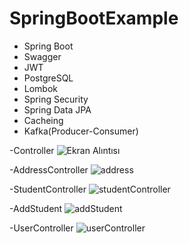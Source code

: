 # SpringBootExample
- Spring Boot
- Swagger
- JWT
- PostgreSQL
- Lombok
- Spring Security
- Spring Data JPA
- Cacheing
- Kafka(Producer-Consumer)

-Controller
![Ekran Alıntısı](https://user-images.githubusercontent.com/76056196/185902309-797e92e4-38d9-42a8-bbc3-291179c2d745.PNG)

-AddressController
![address](https://user-images.githubusercontent.com/76056196/185902487-82a29f30-be9a-4422-a95d-64442ce17b34.PNG)

-StudentController
![studentController](https://user-images.githubusercontent.com/76056196/185044967-090f6a07-5f2f-4876-8bf7-daf58e6fc7af.PNG)

-AddStudent
![addStudent](https://user-images.githubusercontent.com/76056196/185044960-77095f96-8119-434b-b895-a450c5cfb34d.PNG)

-UserController
![userController](https://user-images.githubusercontent.com/76056196/185044974-c9b68209-d390-455b-b90b-58306118e8a4.PNG)


